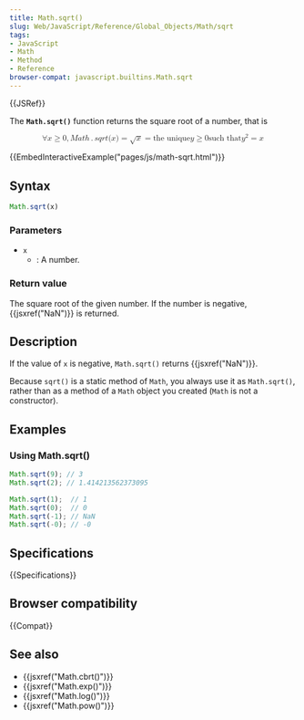 ```yaml
---
title: Math.sqrt()
slug: Web/JavaScript/Reference/Global_Objects/Math/sqrt
tags:
- JavaScript
- Math
- Method
- Reference
browser-compat: javascript.builtins.Math.sqrt
---
```

{{JSRef}}

The **`Math.sqrt()`** function returns the square root of a number, that is

<math display="block"><semantics><mrow><mo>∀</mo> <mi>x</mi> <mo>≥</mo> <mn>0</mn> <mo>,</mo> <mstyle mathvariant="monospace"><mrow><mi>M</mi> <mi>a</mi> <mi>t</mi> <mi>h</mi> <mo>.</mo> <mi>s</mi> <mi>q</mi> <mi>r</mi> <mi>t</mi> <mo stretchy="false">(</mo> <mi>x</mi> <mo stretchy="false">)</mo> </mrow></mstyle><mo>=</mo> <msqrt><mi>x</mi> </msqrt><mo>=</mo> <mtext>the
unique</mtext> <mspace width="thickmathspace"></mspace><mi>y</mi> <mo>≥</mo> <mn>0</mn> <mspace width="thickmathspace"></mspace><mtext>such that</mtext> <mspace width="thickmathspace"></mspace><msup><mi>y</mi> <mn>2</mn> </msup><mo>=</mo> <mi>x</mi> </mrow><annotation encoding="TeX">\forall x \geq 0,
\mathtt{Math.sqrt(x)} = \sqrt{x} = \text{the unique} ; y \geq 0 ; \text{such
that} ; y^2 = x</annotation></semantics></math>

{{EmbedInteractiveExample("pages/js/math-sqrt.html")}}

## Syntax

```js
Math.sqrt(x)
```

### Parameters

*   `x`
    *   : A number.

### Return value

The square root of the given number. If the number is negative,
{{jsxref("NaN")}} is returned.

## Description

If the value of `x` is negative, `Math.sqrt()` returns {{jsxref("NaN")}}.

Because `sqrt()` is a static method of `Math`, you always use it as
`Math.sqrt()`, rather than as a method of a `Math` object you created (`Math` is
not a constructor).

## Examples

### Using Math.sqrt()

```js
Math.sqrt(9); // 3
Math.sqrt(2); // 1.414213562373095

Math.sqrt(1);  // 1
Math.sqrt(0);  // 0
Math.sqrt(-1); // NaN
Math.sqrt(-0); // -0
```

## Specifications

{{Specifications}}

## Browser compatibility

{{Compat}}

## See also

*   {{jsxref("Math.cbrt()")}}
*   {{jsxref("Math.exp()")}}
*   {{jsxref("Math.log()")}}
*   {{jsxref("Math.pow()")}}
